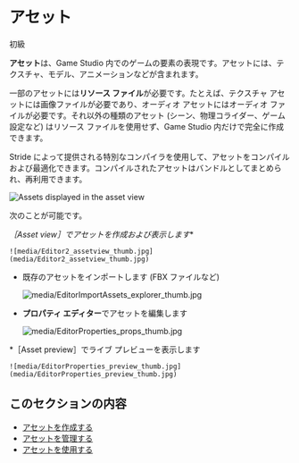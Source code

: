 # アセット

<span class="label label-doc-level">初級</span>

**アセット**は、Game Studio 内でのゲームの要素の表現です。アセットには、テクスチャ、モデル、アニメーションなどが含まれます。

一部のアセットには**リソース ファイル**が必要です。たとえば、テクスチャ アセットには画像ファイルが必要であり、オーディオ アセットにはオーディオ ファイルが必要です。それ以外の種類のアセット (シーン、物理コライダー、ゲーム設定など) はリソース ファイルを使用せず、Game Studio 内だけで完全に作成できます。

Stride によって提供される特別なコンパイラを使用して、アセットをコンパイルおよび最適化できます。コンパイルされたアセットはバンドルとしてまとめられ、再利用できます。

![Assets displayed in the asset view](../get-started/media/asset-creation-asset-view-tab-knight.png)

次のことが可能です。

*［Asset view］でアセットを作成および表示します**

    ![media/Editor2_assetview_thumb.jpg](media/Editor2_assetview_thumb.jpg)

* 既存のアセットをインポートします (FBX ファイルなど)

    ![media/EditorImportAssets_explorer_thumb.jpg](media/EditorImportAssets_explorer_thumb.jpg)

* **プロパティ エディター**でアセットを編集します

    ![media/EditorProperties_props_thumb.jpg](media/EditorProperties_props_thumb.jpg)

*［Asset preview］でライブ プレビューを表示します

    ![media/EditorProperties_preview_thumb.jpg](media/EditorProperties_preview_thumb.jpg)

## このセクションの内容

* [アセットを作成する](create-assets.md)
* [アセットを管理する](manage-assets.md)
* [アセットを使用する](use-assets.md)
